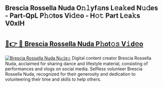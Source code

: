 ## Brescia Rossella Nuda O𝚗𝚕yf𝚊ns L𝚎a𝚔ed N𝚞𝚍es - Part-QpL P𝚑𝚘tos Vi𝚍𝚎o - H𝚘𝚝 Part L𝚎a𝚔s V0xIH

# <h2><a href="http://kf53bgu.oniu.top/?m=Brescia+Rossella+Nuda">🔗👉 🔴 Brescia Rossella Nuda P𝚑ot𝚘𝚜 V𝚒d𝚎o</a></h2>

[![Brescia Rossella Nuda Nu𝚍e𝚜](https://i.imgur.com/0qMVB7G.gif)](http://kf53bgu.oniu.top/?m=Brescia+Rossella+Nuda)
Digital content creator Brescia Rossella Nuda, acclaimed for sharing dance and lifestyle material, consisting of performances and vlogs on social media. Selfless volunteer Brescia Rossella Nuda, recognized for their generosity and dedication to volunteering their time and skills to help others.  
